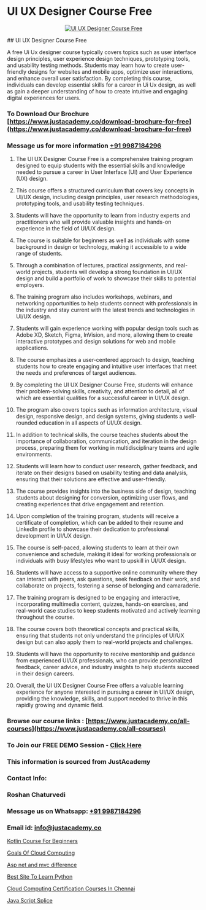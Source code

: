 # UI UX Designer Course Free

<p align="center">
  <a href="https://justacademy.co/all-courses">
    <img src="https://ibb.co/CngWr2j" alt="UI UX Designer Course Free">
  </a>
</p>
## UI UX Designer Course Free

A free Ui Ux designer course typically covers topics such as user interface design principles, user experience design techniques, prototyping tools, and usability testing methods. Students may learn how to create user-friendly designs for websites and mobile apps, optimize user interactions, and enhance overall user satisfaction. By completing this course, individuals can develop essential skills for a career in Ui Ux design, as well as gain a deeper understanding of how to create intuitive and engaging digital experiences for users.
### To Download Our Brochure [https://www.justacademy.co/download-brochure-for-free](https://www.justacademy.co/download-brochure-for-free)
### Message us for more information [+91 9987184296](https://api.whatsapp.com/send?phone=919987184296)
1) The UI UX Designer Course Free is a comprehensive training program designed to equip students with the essential skills and knowledge needed to pursue a career in User Interface (UI) and User Experience (UX) design.

2) This course offers a structured curriculum that covers key concepts in UI/UX design, including design principles, user research methodologies, prototyping tools, and usability testing techniques.

3) Students will have the opportunity to learn from industry experts and practitioners who will provide valuable insights and hands-on experience in the field of UI/UX design.

4) The course is suitable for beginners as well as individuals with some background in design or technology, making it accessible to a wide range of students.

5) Through a combination of lectures, practical assignments, and real-world projects, students will develop a strong foundation in UI/UX design and build a portfolio of work to showcase their skills to potential employers.

6) The training program also includes workshops, webinars, and networking opportunities to help students connect with professionals in the industry and stay current with the latest trends and technologies in UI/UX design.

7) Students will gain experience working with popular design tools such as Adobe XD, Sketch, Figma, InVision, and more, allowing them to create interactive prototypes and design solutions for web and mobile applications.

8) The course emphasizes a user-centered approach to design, teaching students how to create engaging and intuitive user interfaces that meet the needs and preferences of target audiences.

9) By completing the UI UX Designer Course Free, students will enhance their problem-solving skills, creativity, and attention to detail, all of which are essential qualities for a successful career in UI/UX design.

10) The program also covers topics such as information architecture, visual design, responsive design, and design systems, giving students a well-rounded education in all aspects of UI/UX design.

11) In addition to technical skills, the course teaches students about the importance of collaboration, communication, and iteration in the design process, preparing them for working in multidisciplinary teams and agile environments.

12) Students will learn how to conduct user research, gather feedback, and iterate on their designs based on usability testing and data analysis, ensuring that their solutions are effective and user-friendly.

13) The course provides insights into the business side of design, teaching students about designing for conversion, optimizing user flows, and creating experiences that drive engagement and retention.

14) Upon completion of the training program, students will receive a certificate of completion, which can be added to their resume and LinkedIn profile to showcase their dedication to professional development in UI/UX design.

15) The course is self-paced, allowing students to learn at their own convenience and schedule, making it ideal for working professionals or individuals with busy lifestyles who want to upskill in UI/UX design.

16) Students will have access to a supportive online community where they can interact with peers, ask questions, seek feedback on their work, and collaborate on projects, fostering a sense of belonging and camaraderie.

17) The training program is designed to be engaging and interactive, incorporating multimedia content, quizzes, hands-on exercises, and real-world case studies to keep students motivated and actively learning throughout the course.

18) The course covers both theoretical concepts and practical skills, ensuring that students not only understand the principles of UI/UX design but can also apply them to real-world projects and challenges.

19) Students will have the opportunity to receive mentorship and guidance from experienced UI/UX professionals, who can provide personalized feedback, career advice, and industry insights to help students succeed in their design careers.

20) Overall, the UI UX Designer Course Free offers a valuable learning experience for anyone interested in pursuing a career in UI/UX design, providing the knowledge, skills, and support needed to thrive in this rapidly growing and dynamic field.

### Browse our course links : [https://www.justacademy.co/all-courses](https://www.justacademy.co/all-courses) 
### To Join our FREE DEMO Session - [Click Here](https://www.justacademy.co/register-for-course-demo)


### This information is sourced from JustAcademy
### Contact Info:
### Roshan Chaturvedi
### Message us on Whatsapp: [+91 9987184296](https://api.whatsapp.com/send?phone=919987184296)
### Email id: [info@justacademy.co](mailto:info@justacademy.co)
                
[Kotlin Course For Beginners](https://www.linkedin.com/pulse/kotlin-course-beginners-justacademy-delhi-4rnxf/)

[Goals Of Cloud Computing](https://www.linkedin.com/pulse/goals-cloud-computing-software-training-sunnyvale-saw8c?trackingId=xGQSeW283ybHdQgsKWdkkg%3D%3D&lipi=urn%3Ali%3Apage%3Ad_flagship3_company_admin%3BM5QnzWJERjun88GkJ%2BYkdw%3D%3D)

[Asp net and mvc difference](https://medium.com/@negishivu99/asp-net-and-mvc-difference-450535577f81)

[Best Site To Learn Python](https://medium.com/@ranepooja/best-site-to-learn-python-7bef7ebb17b3)

[Cloud Computing Certification Courses In Chennai](https://justacademyin.github.io/justacademy/cloud-computing-certification-courses-in-chennai)

[Java Script Splice](https://justacademyin.github.io/justacademy/java-script-splice)

